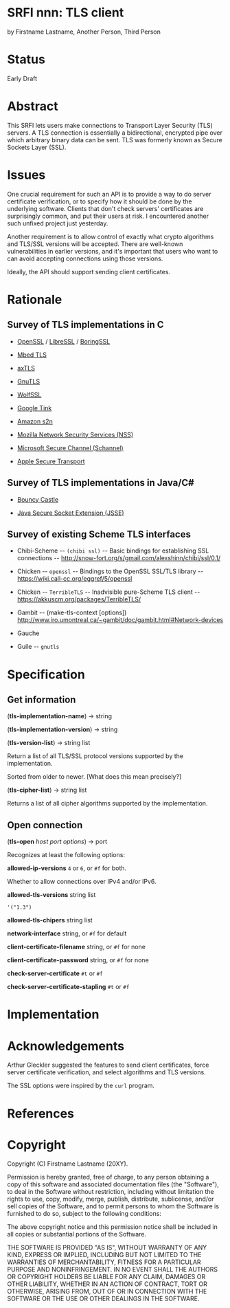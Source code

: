 # SRFI nnn: TLS client

by Firstname Lastname, Another Person, Third Person

# Status

Early Draft

# Abstract

This SRFI lets users make connections to Transport Layer Security
(TLS) servers. A TLS connection is essentially a bidirectional,
encrypted pipe over which arbitrary binary data can be sent. TLS was
formerly known as Secure Sockets Layer (SSL).

# Issues

One crucial requirement for such an API is to provide a way to do
server certificate verification, or to specify how it should be done
by the underlying software. Clients that don't check servers'
certificates are surprisingly common, and put their users at risk. I
encountered another such unfixed project just yesterday.

Another requirement is to allow control of exactly what crypto
algorithms and TLS/SSL versions will be accepted. There are well-known
vulnerabilities in earlier versions, and it's important that users who
want to can avoid accepting connections using those versions.

Ideally, the API should support sending client certificates.

# Rationale

## Survey of TLS implementations in C

* [OpenSSL](https://www.openssl.org) /
  [LibreSSL](https://www.libressl.org) /
  [BoringSSL](https://github.com/google/boringssl)

* [Mbed TLS](https://github.com/ARMmbed/mbedtls)

* [axTLS](http://axtls.sourceforge.net/)

* [GnuTLS](https://www.gnu.org/software/gnutls/)

* [WolfSSL](https://www.wolfssl.com/)

* [Google Tink](https://github.com/google/tink)

* [Amazon s2n](https://github.com/awslabs/s2n)

* [Mozilla Network Security Services (NSS)](https://developer.mozilla.org/en-US/docs/Mozilla/Projects/NSS)

* [Microsoft Secure Channel (Schannel)](https://docs.microsoft.com/en-us/windows/win32/secauthn/secure-channel)

* [Apple Secure Transport](https://developer.apple.com/documentation/security/secure_transport)

## Survey of TLS implementations in Java/C#

* [Bouncy Castle](https://bouncycastle.org/)

* [Java Secure Socket Extension (JSSE)](https://docs.oracle.com/javase/9/security/java-secure-socket-extension-jsse-reference-guide.htm)

## Survey of existing Scheme TLS interfaces

* Chibi-Scheme -- `(chibi ssl)` -- Basic bindings for establishing SSL connections -- http://snow-fort.org/s/gmail.com/alexshinn/chibi/ssl/0.1/

* Chicken -- `openssl` -- Bindings to the OpenSSL SSL/TLS library -- https://wiki.call-cc.org/eggref/5/openssl

* Chicken -- `TerribleTLS` -- Inadvisible pure-Scheme TLS client -- https://akkuscm.org/packages/TerribleTLS/

* Gambit -- (make-tls-context [options]) http://www.iro.umontreal.ca/~gambit/doc/gambit.html#Network-devices

* Gauche

* Guile -- `gnutls`

# Specification

## Get information

(**tls-implementation-name**) -> string

(**tls-implementation-version**) -> string

(**tls-version-list**) -> string list

Return a list of all TLS/SSL protocol versions supported by the
implementation.

Sorted from older to newer. [What does this mean precisely?]

(**tls-cipher-list**) -> string list

Returns a list of all cipher algorithms supported by the
implementation.

## Open connection

(**tls-open** _host_ _port_ _options_) -> port

Recognizes at least the following options:

**allowed-ip-versions** `4` or `6`, or `#f` for both.

Whether to allow connections over IPv4 and/or IPv6.

**allowed-tls-versions** string list

`'("1.3")`

**allowed-tls-chipers** string list

**network-interface** string, or `#f` for default

**client-certificate-filename** string, or `#f` for none

**client-certificate-password** string, or `#f` for none

**check-server-certificate** `#t` or `#f`

**check-server-certificate-stapling** `#t` or `#f`

# Implementation

# Acknowledgements

Arthur Gleckler suggested the features to send client certificates,
force server certificate verification, and select algorithms and TLS
versions.

The SSL options were inspired by the `curl` program.

# References

# Copyright

Copyright (C) Firstname Lastname (20XY).

Permission is hereby granted, free of charge, to any person obtaining
a copy of this software and associated documentation files (the
"Software"), to deal in the Software without restriction, including
without limitation the rights to use, copy, modify, merge, publish,
distribute, sublicense, and/or sell copies of the Software, and to
permit persons to whom the Software is furnished to do so, subject to
the following conditions:

The above copyright notice and this permission notice shall be
included in all copies or substantial portions of the Software.

THE SOFTWARE IS PROVIDED "AS IS", WITHOUT WARRANTY OF ANY KIND,
EXPRESS OR IMPLIED, INCLUDING BUT NOT LIMITED TO THE WARRANTIES OF
MERCHANTABILITY, FITNESS FOR A PARTICULAR PURPOSE AND
NONINFRINGEMENT. IN NO EVENT SHALL THE AUTHORS OR COPYRIGHT HOLDERS BE
LIABLE FOR ANY CLAIM, DAMAGES OR OTHER LIABILITY, WHETHER IN AN ACTION
OF CONTRACT, TORT OR OTHERWISE, ARISING FROM, OUT OF OR IN CONNECTION
WITH THE SOFTWARE OR THE USE OR OTHER DEALINGS IN THE SOFTWARE.
